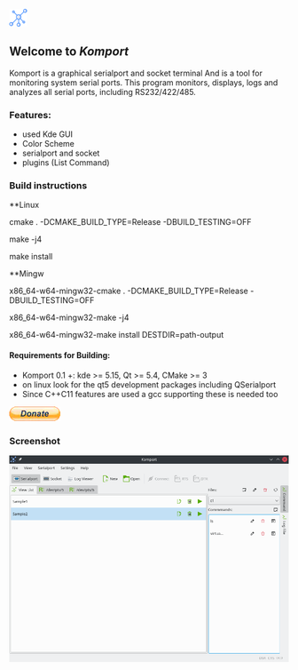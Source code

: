 [![pipeline status](https://github.com/khorram-dev/komport/blob/master/komport/resource/png/32-apps-komport.png)](https://github.com/khorram-dev/komport)

## Welcome to _Komport_

Komport is a graphical serialport and socket terminal
And is a tool for monitoring system serial ports.
This program monitors, displays, logs and analyzes all serial ports, including RS232/422/485.


### Features:

*   used Kde GUI
*   Color Scheme
*   serialport and socket
*   plugins (List Command)


### Build instructions

**Linux

cmake . -DCMAKE_BUILD_TYPE=Release -DBUILD_TESTING=OFF

make -j4

make install


**Mingw

x86_64-w64-mingw32-cmake . -DCMAKE_BUILD_TYPE=Release -DBUILD_TESTING=OFF

x86_64-w64-mingw32-make -j4

x86_64-w64-mingw32-make install DESTDIR=path-output


#### Requirements for Building:

*   Komport 0.1 +: kde >= 5.15, Qt >= 5.4, CMake >= 3
*   on linux look for the qt5 development packages including QSerialport
*   Since C++C11 features are used a gcc supporting these is needed too

[![pipeline status](https://github.com/khorram-dev/komport/blob/master/komport/resource/png/btn_donate_LG.webp)](https://www.paypal.com/donate?hosted_button_id=VG6P3S4ELVXJ2)

### Screenshot

![Screenshots](https://github.com/khorram-dev/komport/blob/master/doc/screenshot_1.png)

